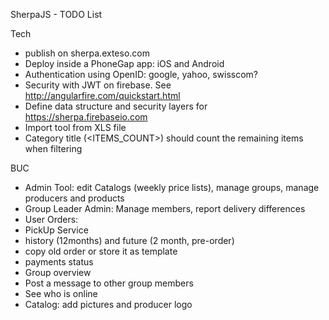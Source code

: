 SherpaJS - TODO List

Tech
- publish on sherpa.exteso.com
- Deploy inside a PhoneGap app: iOS and Android
- Authentication using OpenID: google, yahoo, swisscom?
- Security with JWT on firebase.
    See http://angularfire.com/quickstart.html
- Define data structure and security layers for https://sherpa.firebaseio.com
- Import tool from XLS file
- Category title (<ITEMS_COUNT>) should count the remaining items when filtering


BUC
- Admin Tool: edit Catalogs (weekly price lists), manage groups, manage producers and products
- Group Leader Admin: Manage members, report delivery differences
- User Orders:
 - PickUp Service
 - history (12months) and future (2 month, pre-order)
 - copy old order or store it as template
 - payments status
 - Group overview
 - Post a message to other group members
 - See who is online
- Catalog: add pictures and producer logo
